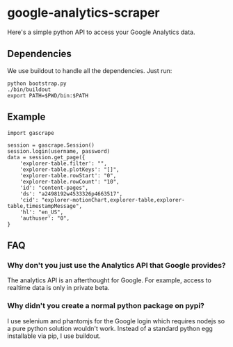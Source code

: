 # google-analytics-scraper

Here's a simple python API to access your Google Analytics data.


## Dependencies

We use buildout to handle all the dependencies.  Just run:

    python bootstrap.py
    ./bin/buildout
    export PATH=$PWD/bin:$PATH


## Example

    import gascrape

    session = gascrape.Session()
    session.login(username, password)
    data = session.get_page({
        'explorer-table.filter': "",
        'explorer-table.plotKeys': "[]",
        'explorer-table.rowStart': "0",
        'explorer-table.rowCount': "10",
        'id': "content-pages",
        'ds': "a2498192w4533326p4663517",
        'cid': "explorer-motionChart,explorer-table,explorer-table,timestampMessage",
        'hl': "en_US",
        'authuser': "0",
    }


## FAQ

### Why don't you just use the Analytics API that Google provides?

The analytics API is an afterthought for Google.  For example, access
to realtime data is only in private beta.


### Why didn't you create a normal python package on pypi?

I use selenium and phantomjs for the Google login which requires nodejs so a
pure python solution wouldn't work.  Instead of a standard python egg
installable via pip, I use buildout.
